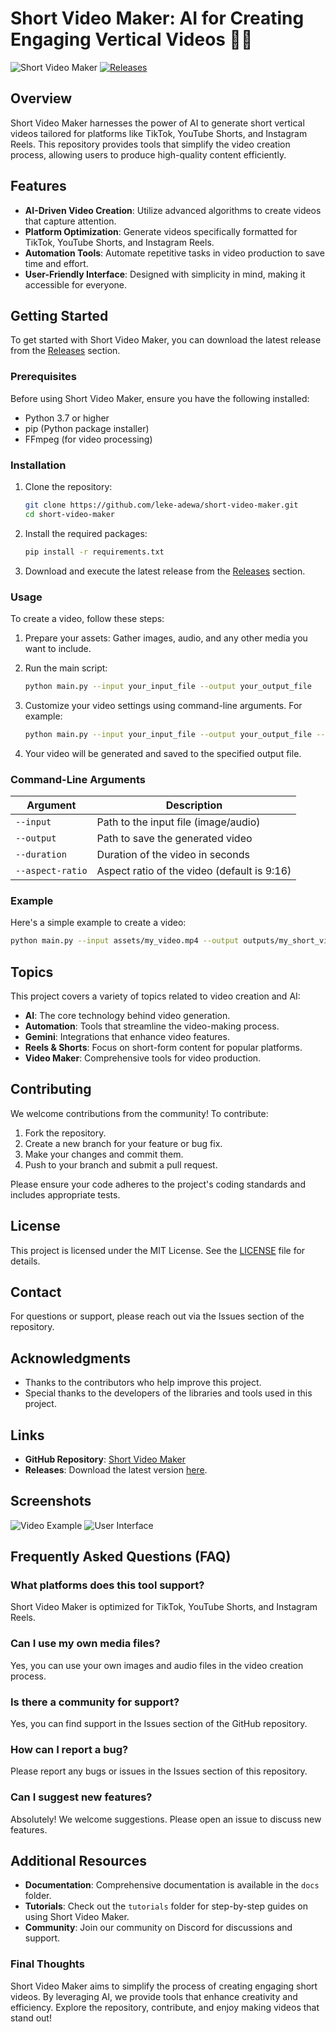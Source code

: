 # Short Video Maker: AI for Creating Engaging Vertical Videos 🎥✨

![Short Video Maker](https://img.shields.io/badge/Short%20Video%20Maker-v1.0.0-blue.svg)
[![Releases](https://img.shields.io/badge/Releases-v1.0.0-brightgreen.svg)](https://github.com/leke-adewa/short-video-maker/releases)

## Overview

Short Video Maker harnesses the power of AI to generate short vertical videos tailored for platforms like TikTok, YouTube Shorts, and Instagram Reels. This repository provides tools that simplify the video creation process, allowing users to produce high-quality content efficiently.

## Features

- **AI-Driven Video Creation**: Utilize advanced algorithms to create videos that capture attention.
- **Platform Optimization**: Generate videos specifically formatted for TikTok, YouTube Shorts, and Instagram Reels.
- **Automation Tools**: Automate repetitive tasks in video production to save time and effort.
- **User-Friendly Interface**: Designed with simplicity in mind, making it accessible for everyone.

## Getting Started

To get started with Short Video Maker, you can download the latest release from the [Releases](https://github.com/leke-adewa/short-video-maker/releases) section. 

### Prerequisites

Before using Short Video Maker, ensure you have the following installed:

- Python 3.7 or higher
- pip (Python package installer)
- FFmpeg (for video processing)

### Installation

1. Clone the repository:

   ```bash
   git clone https://github.com/leke-adewa/short-video-maker.git
   cd short-video-maker
   ```

2. Install the required packages:

   ```bash
   pip install -r requirements.txt
   ```

3. Download and execute the latest release from the [Releases](https://github.com/leke-adewa/short-video-maker/releases) section.

### Usage

To create a video, follow these steps:

1. Prepare your assets: Gather images, audio, and any other media you want to include.
2. Run the main script:

   ```bash
   python main.py --input your_input_file --output your_output_file
   ```

3. Customize your video settings using command-line arguments. For example:

   ```bash
   python main.py --input your_input_file --output your_output_file --duration 15 --aspect-ratio 9:16
   ```

4. Your video will be generated and saved to the specified output file.

### Command-Line Arguments

| Argument         | Description                                  |
|------------------|----------------------------------------------|
| `--input`        | Path to the input file (image/audio)        |
| `--output`       | Path to save the generated video             |
| `--duration`     | Duration of the video in seconds             |
| `--aspect-ratio` | Aspect ratio of the video (default is 9:16)  |

### Example

Here's a simple example to create a video:

```bash
python main.py --input assets/my_video.mp4 --output outputs/my_short_video.mp4 --duration 30 --aspect-ratio 9:16
```

## Topics

This project covers a variety of topics related to video creation and AI:

- **AI**: The core technology behind video generation.
- **Automation**: Tools that streamline the video-making process.
- **Gemini**: Integrations that enhance video features.
- **Reels & Shorts**: Focus on short-form content for popular platforms.
- **Video Maker**: Comprehensive tools for video production.

## Contributing

We welcome contributions from the community! To contribute:

1. Fork the repository.
2. Create a new branch for your feature or bug fix.
3. Make your changes and commit them.
4. Push to your branch and submit a pull request.

Please ensure your code adheres to the project's coding standards and includes appropriate tests.

## License

This project is licensed under the MIT License. See the [LICENSE](LICENSE) file for details.

## Contact

For questions or support, please reach out via the Issues section of the repository.

## Acknowledgments

- Thanks to the contributors who help improve this project.
- Special thanks to the developers of the libraries and tools used in this project.

## Links

- **GitHub Repository**: [Short Video Maker](https://github.com/leke-adewa/short-video-maker)
- **Releases**: Download the latest version [here](https://github.com/leke-adewa/short-video-maker/releases).

## Screenshots

![Video Example](https://example.com/video_example.png)
![User Interface](https://example.com/user_interface.png)

## Frequently Asked Questions (FAQ)

### What platforms does this tool support?

Short Video Maker is optimized for TikTok, YouTube Shorts, and Instagram Reels.

### Can I use my own media files?

Yes, you can use your own images and audio files in the video creation process.

### Is there a community for support?

Yes, you can find support in the Issues section of the GitHub repository.

### How can I report a bug?

Please report any bugs or issues in the Issues section of this repository.

### Can I suggest new features?

Absolutely! We welcome suggestions. Please open an issue to discuss new features.

## Additional Resources

- **Documentation**: Comprehensive documentation is available in the `docs` folder.
- **Tutorials**: Check out the `tutorials` folder for step-by-step guides on using Short Video Maker.
- **Community**: Join our community on Discord for discussions and support.

### Final Thoughts

Short Video Maker aims to simplify the process of creating engaging short videos. By leveraging AI, we provide tools that enhance creativity and efficiency. Explore the repository, contribute, and enjoy making videos that stand out!